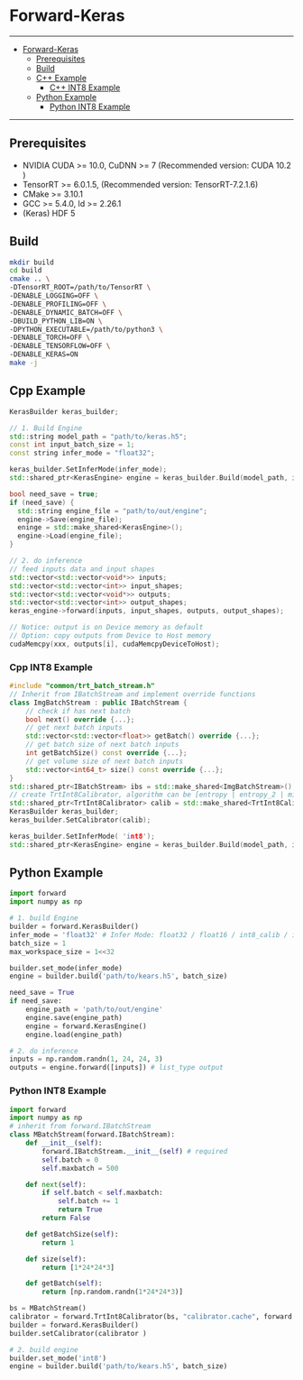 # Forward-Keras

----

- [Forward-Keras](#forward-keras)
  - [Prerequisites](#prerequisites)
  - [Build](#build)
  - [C++ Example](#cpp-example)
    - [C++ INT8 Example](#cpp-int8-example)
  - [Python Example](#python-example)
    - [Python INT8 Example](#python-int8-example)

----

## Prerequisites

- NVIDIA CUDA >= 10.0, CuDNN >= 7 (Recommended version: CUDA 10.2 )
- TensorRT >= 6.0.1.5,  (Recommended version: TensorRT-7.2.1.6)
- CMake >= 3.10.1
- GCC >= 5.4.0, ld >= 2.26.1
- (Keras) HDF 5

## Build

```bash
mkdir build
cd build
cmake .. \
-DTensorRT_ROOT=/path/to/TensorRT \  
-DENABLE_LOGGING=OFF \  
-DENABLE_PROFILING=OFF \ 
-DENABLE_DYNAMIC_BATCH=OFF \ 
-DBUILD_PYTHON_LIB=ON \ 
-DPYTHON_EXECUTABLE=/path/to/python3 \ 
-DENABLE_TORCH=OFF \
-DENABLE_TENSORFLOW=OFF \
-DENABLE_KERAS=ON
make -j
```

## Cpp Example

```c++
KerasBuilder keras_builder;

// 1. Build Engine
std::string model_path = "path/to/keras.h5";
const int input_batch_size = 1; 
const string infer_mode = "float32";

keras_builder.SetInferMode(infer_mode); 
std::shared_ptr<KerasEngine> engine = keras_builder.Build(model_path, input_batch_size);

bool need_save = true;
if (need_save) {
  std::string engine_file = "path/to/out/engine";
  engine->Save(engine_file);
  eninge = std::make_shared<KerasEngine>();
  engine->Load(engine_file);
}

// 2. do inference
// feed inputs data and input shapes
std::vector<std::vector<void*>> inputs;
std::vector<std::vector<int>> input_shapes;
std::vector<std::vector<void*>> outputs;
std::vector<std::vector<int>> output_shapes;
keras_engine->forward(inputs, input_shapes, outputs, output_shapes);

// Notice: output is on Device memory as default
// Option: copy outputs from Device to Host memory
cudaMemcpy(xxx, outputs[i], cudaMemcpyDeviceToHost);
```

### Cpp INT8 Example

```c++
#include "common/trt_batch_stream.h"
// Inherit from IBatchStream and implement override functions
class ImgBatchStream : public IBatchStream {
    // check if has next batch
    bool next() override {...};
    // get next batch inputs
    std::vector<std::vector<float>> getBatch() override {...};
    // get batch size of next batch inputs
    int getBatchSize() const override {...};
    // get volume size of next batch inputs
    std::vector<int64_t> size() const override {...};
}
std::shared_ptr<IBatchStream> ibs = std::make_shared<ImgBatchStream>();
// create TrtInt8Calibrator, algorithm can be [entropy | entropy_2 | minmax]
std::shared_ptr<TrtInt8Calibrator> calib = std::make_shared<TrtInt8Calibrator>(ibs, "calibrator.cache", "entropy");
KerasBuilder keras_builder;
keras_builder.SetCalibrator(calib);

keras_builder.SetInferMode( 'int8');
std::shared_ptr<KerasEngine> engine = keras_builder.Build(model_path, input_batch_size);
```

## Python Example

``` python
import forward
import numpy as np

# 1. build Engine
builder = forward.KerasBuilder()
infer_mode = 'float32' # Infer Mode: float32 / float16 / int8_calib / int8
batch_size = 1
max_workspace_size = 1<<32

builder.set_mode(infer_mode) 
engine = builder.build('path/to/kears.h5', batch_size)

need_save = True
if need_save:
    engine_path = 'path/to/out/engine'
    engine.save(engine_path)
    engine = forward.KerasEngine()
    engine.load(engine_path)

# 2. do inference
inputs = np.random.randn(1, 24, 24, 3) 
outputs = engine.forward([inputs]) # list_type output
```

### Python INT8 Example

```python
import forward
import numpy as np
# inherit from forward.IBatchStream
class MBatchStream(forward.IBatchStream):
    def __init__(self):
        forward.IBatchStream.__init__(self) # required
        self.batch = 0
        self.maxbatch = 500 

    def next(self):
        if self.batch < self.maxbatch:
            self.batch += 1
            return True
        return False

    def getBatchSize(self):
        return 1

    def size(self):
        return [1*24*24*3]

    def getBatch(self):
        return [np.random.randn(1*24*24*3)]

bs = MBatchStream()
calibrator = forward.TrtInt8Calibrator(bs, "calibrator.cache", forward.ENTROPY_CALIBRATION)
builder = forward.KerasBuilder()
builder.setCalibrator(calibrator )

# 2. build engine
builder.set_mode('int8')
engine = builder.build('path/to/kears.h5', batch_size)
```